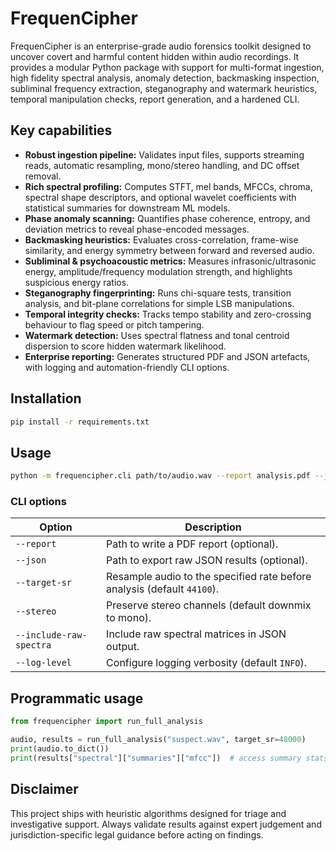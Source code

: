# FrequenCipher

FrequenCipher is an enterprise-grade audio forensics toolkit designed to uncover covert and harmful content hidden within audio recordings. It provides a modular Python package with support for multi-format ingestion, high fidelity spectral analysis, anomaly detection, backmasking inspection, subliminal frequency extraction, steganography and watermark heuristics, temporal manipulation checks, report generation, and a hardened CLI.

## Key capabilities

- **Robust ingestion pipeline:** Validates input files, supports streaming reads, automatic resampling, mono/stereo handling, and DC offset removal.
- **Rich spectral profiling:** Computes STFT, mel bands, MFCCs, chroma, spectral shape descriptors, and optional wavelet coefficients with statistical summaries for downstream ML models.
- **Phase anomaly scanning:** Quantifies phase coherence, entropy, and deviation metrics to reveal phase-encoded messages.
- **Backmasking heuristics:** Evaluates cross-correlation, frame-wise similarity, and energy symmetry between forward and reversed audio.
- **Subliminal & psychoacoustic metrics:** Measures infrasonic/ultrasonic energy, amplitude/frequency modulation strength, and highlights suspicious energy ratios.
- **Steganography fingerprinting:** Runs chi-square tests, transition analysis, and bit-plane correlations for simple LSB manipulations.
- **Temporal integrity checks:** Tracks tempo stability and zero-crossing behaviour to flag speed or pitch tampering.
- **Watermark detection:** Uses spectral flatness and tonal centroid dispersion to score hidden watermark likelihood.
- **Enterprise reporting:** Generates structured PDF and JSON artefacts, with logging and automation-friendly CLI options.

## Installation

```bash
pip install -r requirements.txt
```

## Usage

```bash
python -m frequencipher.cli path/to/audio.wav --report analysis.pdf --json analysis.json
```

### CLI options

| Option | Description |
| --- | --- |
| `--report` | Path to write a PDF report (optional). |
| `--json` | Path to export raw JSON results (optional). |
| `--target-sr` | Resample audio to the specified rate before analysis (default `44100`). |
| `--stereo` | Preserve stereo channels (default downmix to mono). |
| `--include-raw-spectra` | Include raw spectral matrices in JSON output. |
| `--log-level` | Configure logging verbosity (default `INFO`). |

## Programmatic usage

```python
from frequencipher import run_full_analysis

audio, results = run_full_analysis("suspect.wav", target_sr=48000)
print(audio.to_dict())
print(results["spectral"]["summaries"]["mfcc"])  # access summary stats
```

## Disclaimer

This project ships with heuristic algorithms designed for triage and investigative support. Always validate results against expert judgement and jurisdiction-specific legal guidance before acting on findings.
